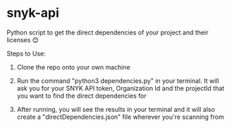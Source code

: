 # snyk-api
Python script to get the direct dependencies of your project and their licenses 😊

Steps to Use:

1. Clone the repo onto your own machine

2. Run the command "python3 dependencies.py" in your terminal. It will ask you for your SNYK API token, Organization Id and the projectId that you want to find the direct dependencies for

3. After running, you will see the results in your terminal and it will also create a "directDependencies.json" file wherever you're scanning from
